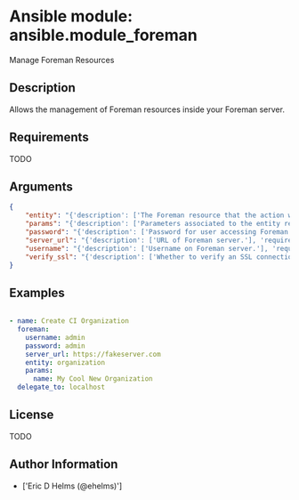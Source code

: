 # Ansible module: ansible.module_foreman


Manage Foreman Resources

## Description

Allows the management of Foreman resources inside your Foreman server.

## Requirements

TODO

## Arguments

``` json
{
    "entity": "{'description': ['The Foreman resource that the action will be performed on (e.g. organization, host).'], 'required': True}",
    "params": "{'description': ['Parameters associated to the entity resource to set or edit in dictionary format (e.g. name, description).'], 'required': True}",
    "password": "{'description': ['Password for user accessing Foreman server.'], 'required': True}",
    "server_url": "{'description': ['URL of Foreman server.'], 'required': True}",
    "username": "{'description': ['Username on Foreman server.'], 'required': True}",
    "verify_ssl": "{'description': ['Whether to verify an SSL connection to Foreman server.'], 'type': 'bool', 'default': False}",
}
```

## Examples


``` yaml

- name: Create CI Organization
  foreman:
    username: admin
    password: admin
    server_url: https://fakeserver.com
    entity: organization
    params:
      name: My Cool New Organization
  delegate_to: localhost

```

## License

TODO

## Author Information
  - ['Eric D Helms (@ehelms)']
